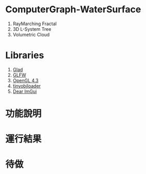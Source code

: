 # ComputerGraph-WaterSurface

1. RayMarching Fractal
2. 3D L-System Tree
3. Volumetric Cloud
# Libraries
1. [Glad](https://glad.dav1d.de/)<br>
2. [GLFW](https://www.glfw.org/)<br>
2. [OpenGL 4.3](https://www.opengl.org/)<br>
3. [tinyobjloader](https://github.com/tinyobjloader/tinyobjloader)<br>
4. [Dear ImGui](https://github.com/ocornut/imgui)<br>
 
# 功能說明

# 運行結果

# 待做
